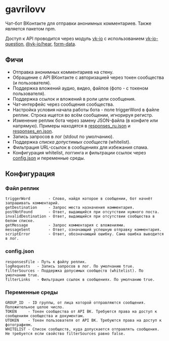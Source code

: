# gavrilovv
Чат-бот ВКонтакте для отправки анонимных комментариев. Также является пакетом npm.

Доступ к API проводится через модуль [vk-io](https://github.com/negezor/vk-io) с использованием [vk-io-question](https://github.com/fakemancat/vk-io-question), [@vk-io/hear](https://github.com/negezor/vk-io/blob/master/packages/hear), [form-data](https://github.com/form-data/form-data).

## Фичи
* Отправка анонимных комментариев на стену.
* Обращение с API ВКонтакте с авторизацией через токен сообщества (и пользователя).
* Поддержка вложений аудио, видео, файлов (фото - с токеном пользователя).
* Поддержка ссылок и вложений в роли цели сообщения.
* Чат-интерфейс через сообщения сообщества.
* Настройка условия начала работы бота - поле triggerWord в файле реплик. Строка ищется во всём сообщении, игнорируя регистр.
* Изменение реплик бота через замену JSON-файла (в конфиге или напрямую). Примеры находятся в [responses_ru.json](./responses_ru.json) и [responses_en.json](./responses_en.json).
* Запись запросов в лог (stdout по умолчанию).
* Поддержка *списка допустимых сообществ* (whitelist).
* Фильтрация URL-ссылок в сообщениях для избежания спама.
* Конфигурация whitelist, логгинга и фильтрации ссылок через [config.json](./config.json) и переменные среды.

## Конфигурация
### Файл реплик
```
triggerWord        - Слово, найдя которое в сообщении, бот начнёт запрашивать комментарий.
getDestination     - Запрос места назначения комментария.
postNotFound       - Ответ, выдающийся при отсутствии нужного поста.
invalidDestination - Ответ, выдающийся при отсутствии сообщества в белом списке.
getMessage         - Запрос комментария с вложениями.
messageSent        - Ответ, означающий успешную отправку комментария.
scriptError        - Ответ, обозначающий ошибку. Сама ошибка выводится в лог.
```
### config.json
```
responsesFile - Путь к файлу реплик.
logRequests   - Запись запросов в лог. По умолчанию true.
filterSources - Поддержка допусимых сообществ (whitelist). По умолчанию true.
filterLinks   - Фильтрация ссылок в сообщениях. По умолчанию true.
```
### Переменные среды
```
GROUP_ID  - ID группы, от лица которой отправляются сообщения. Положительное целое число.
TOKEN     - Токен сообщества от API ВК. Требуются права на доступ к сообщениям сообщества и документам.
UTOKEN    - Токен пользователя от API ВК. Требуются права на доступ к фотографиям.
WHITELIST - Список сообществ, куда допускается отправлять сообщения. Не требуется если свойство filterSources равно false.
```


